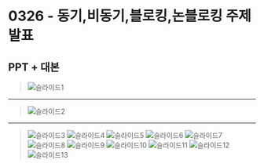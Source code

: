 # 0326 - 동기,비동기,블로킹,논블로킹 주제 발표
## PPT + 대본
> ![슬라이드1](https://github.com/22seul/System/assets/143988446/b6a32abe-1d04-4aa0-8077-6365802ccdbe)
---
> ![슬라이드2](https://github.com/22seul/System/assets/143988446/befc6753-dfde-4d51-bde0-4fcc07c394bb)
---
> ![슬라이드3](https://github.com/22seul/System/assets/143988446/ced6ade6-4962-4a29-a441-f62bf8e1ceb9)
> ![슬라이드4](https://github.com/22seul/System/assets/143988446/4f2306d5-cdf0-4118-9103-5afba2795a64)
> ![슬라이드5](https://github.com/22seul/System/assets/143988446/aeb5d3ea-50a3-42dc-9d6b-b86a3853de38)
> ![슬라이드6](https://github.com/22seul/System/assets/143988446/e3f60dda-fa7d-40bd-9a3f-425870e119f3)
> ![슬라이드7](https://github.com/22seul/System/assets/143988446/bad72ac3-a814-469d-a6b0-d9e12f249c55)
> ![슬라이드8](https://github.com/22seul/System/assets/143988446/3b99dfa7-d208-4073-b624-87379350c326)
> ![슬라이드9](https://github.com/22seul/System/assets/143988446/054a3f81-aa08-495b-9620-12268faddbae)
> ![슬라이드10](https://github.com/22seul/System/assets/143988446/9cb1d028-3d19-4b41-89ca-35c23e9b1f80)
> ![슬라이드11](https://github.com/22seul/System/assets/143988446/15f69030-c4a7-4188-95d2-3ba37501441b)
> ![슬라이드12](https://github.com/22seul/System/assets/143988446/22e215b5-3e33-4877-b1ea-d24e7d53bf7e)
> ![슬라이드13](https://github.com/22seul/System/assets/143988446/5bb4c0f1-bcc2-478c-8908-10474940cd9f)

